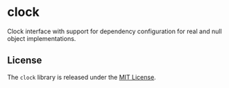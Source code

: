 # clock

Clock interface with support for dependency configuration for real and null object implementations.

## License

The `clock` library is released under the [MIT License](https://github.com/obsidian-btc/clock/blob/master/MIT-License.txt).
